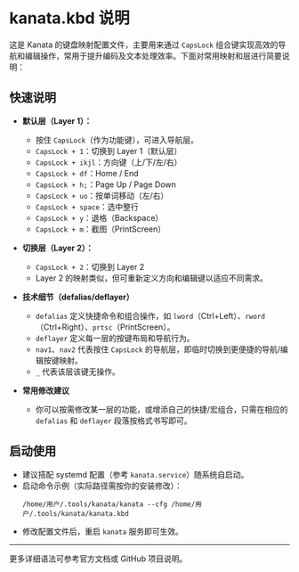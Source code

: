 # kanata.kbd 说明

这是 Kanata 的键盘映射配置文件，主要用来通过 `CapsLock` 组合键实现高效的导航和编辑操作，常用于提升编码及文本处理效率。下面对常用映射和层进行简要说明：

## 快速说明

- **默认层（Layer 1）：**
  - 按住 `CapsLock`（作为功能键），可进入导航层。
  - `CapsLock + 1`：切换到 Layer 1（默认层）
  - `CapsLock + ikjl`：方向键（上/下/左/右）
  - `CapsLock + df`：Home / End
  - `CapsLock + h;`：Page Up / Page Down
  - `CapsLock + uo`：按单词移动（左/右）
  - `CapsLock + space`：选中整行
  - `CapsLock + y`：退格（Backspace）
  - `CapsLock + m`：截图（PrintScreen）

- **切换层（Layer 2）：**
  - `CapsLock + 2`：切换到 Layer 2
  - Layer 2 的映射类似，但可重新定义方向和编辑键以适应不同需求。

- **技术细节（defalias/deflayer）**
  - `defalias` 定义快捷命令和组合操作，如 `lword`（Ctrl+Left）、`rword`（Ctrl+Right）、`prtsc`（PrintScreen）。
  - `deflayer` 定义每一层的按键布局和导航行为。
  - `nav1`、`nav2` 代表按住 `CapsLock` 的导航层，即临时切换到更便捷的导航/编辑按键映射。
  - `_` 代表该层该键无操作。

- **常用修改建议**
  - 你可以按需修改某一层的功能，或增添自己的快捷/宏组合，只需在相应的 `defalias` 和 `deflayer` 段落按格式书写即可。

## 启动使用

- 建议搭配 systemd 配置（参考 `kanata.service`）随系统自启动。
- 启动命令示例（实际路径需按你的安装修改）：
  ```
  /home/用户/.tools/kanata/kanata --cfg /home/用户/.tools/kanata/kanata.kbd
  ```
- 修改配置文件后，重启 `kanata` 服务即可生效。

---

更多详细语法可参考官方文档或 GitHub 项目说明。

